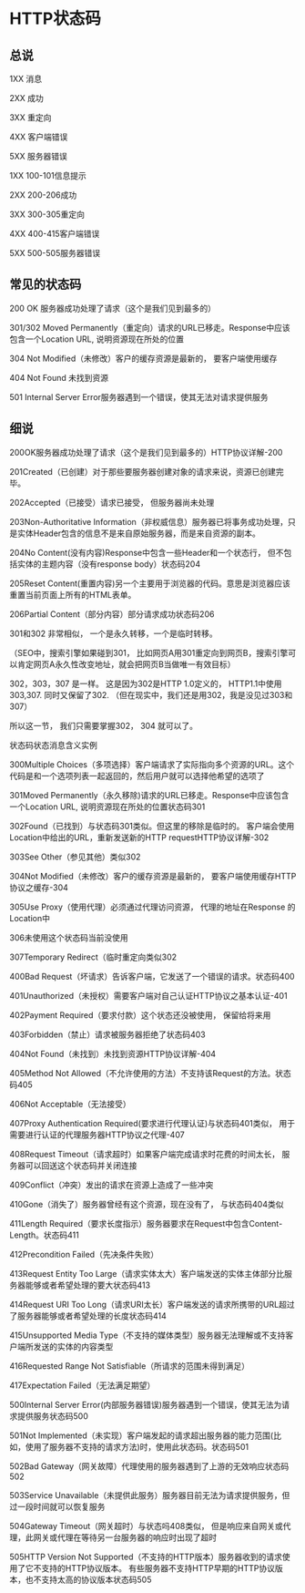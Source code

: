 # HTTP状态码
## 总说

1XX 消息

2XX 成功

3XX 重定向

4XX 客户端错误

5XX 服务器错误

1XX 100-101信息提示

2XX 200-206成功

3XX 300-305重定向

4XX 400-415客户端错误

5XX 500-505服务器错误

## 常见的状态码

200 OK 服务器成功处理了请求（这个是我们见到最多的）

301/302 Moved Permanently（重定向）请求的URL已移走。Response中应该包含一个Location URL, 说明资源现在所处的位置

304 Not Modified（未修改）客户的缓存资源是最新的， 要客户端使用缓存

404 Not Found 未找到资源

501 Internal Server Error服务器遇到一个错误，使其无法对请求提供服务

## 细说

200OK服务器成功处理了请求（这个是我们见到最多的）HTTP协议详解-200

201Created（已创建）对于那些要服务器创建对象的请求来说，资源已创建完毕。

202Accepted（已接受）请求已接受， 但服务器尚未处理

203Non-Authoritative Information（非权威信息）服务器已将事务成功处理，只是实体Header包含的信息不是来自原始服务器，而是来自资源的副本。

204No Content(没有内容)Response中包含一些Header和一个状态行， 但不包括实体的主题内容（没有response body）状态码204

205Reset Content(重置内容)另一个主要用于浏览器的代码。意思是浏览器应该重置当前页面上所有的HTML表单。

206Partial Content（部分内容）部分请求成功状态码206

301和302 非常相似，  一个是永久转移，一个是临时转移。

（SEO中，搜索引擎如果碰到301， 比如网页A用301重定向到网页B，搜索引擎可以肯定网页A永久性改变地址，就会把网页B当做唯一有效目标）

302，303，307 是一样。  这是因为302是HTTP 1.0定义的， HTTP1.1中使用303,307. 同时又保留了302.  （但在现实中，我们还是用302，我是没见过303和307）

所以这一节， 我们只需要掌握302， 304 就可以了。

状态码状态消息含义实例

300Multiple Choices（多项选择）客户端请求了实际指向多个资源的URL。这个代码是和一个选项列表一起返回的，然后用户就可以选择他希望的选项了

301Moved Permanently（永久移除)请求的URL已移走。Response中应该包含一个Location URL, 说明资源现在所处的位置状态码301

302Found（已找到）与状态码301类似。但这里的移除是临时的。 客户端会使用Location中给出的URL，重新发送新的HTTP requestHTTP协议详解-302

303See Other（参见其他）类似302

304Not Modified（未修改）客户的缓存资源是最新的， 要客户端使用缓存HTTP协议之缓存-304

305Use Proxy（使用代理）必须通过代理访问资源， 代理的地址在Response 的Location中

306未使用这个状态码当前没使用

307Temporary Redirect（临时重定向类似302

400Bad Request（坏请求）告诉客户端，它发送了一个错误的请求。状态码400

401Unauthorized（未授权）需要客户端对自己认证HTTP协议之基本认证-401

402Payment Required（要求付款）这个状态还没被使用， 保留给将来用

403Forbidden（禁止）请求被服务器拒绝了状态码403

404Not Found（未找到）未找到资源HTTP协议详解-404

405Method Not Allowed（不允许使用的方法）不支持该Request的方法。状态码405

406Not Acceptable（无法接受）

407Proxy Authentication Required(要求进行代理认证)与状态码401类似， 用于需要进行认证的代理服务器HTTP协议之代理-407

408Request Timeout（请求超时）如果客户端完成请求时花费的时间太长， 服务器可以回送这个状态码并关闭连接

409Conflict（冲突）发出的请求在资源上造成了一些冲突

410Gone（消失了）服务器曾经有这个资源，现在没有了， 与状态码404类似

411Length Required（要求长度指示）服务器要求在Request中包含Content-Length。状态码411

412Precondition Failed（先决条件失败）

413Request Entity Too Large（请求实体太大）客户端发送的实体主体部分比服务器能够或者希望处理的要大状态码413

414Request URI Too Long（请求URI太长）客户端发送的请求所携带的URL超过了服务器能够或者希望处理的长度状态码414

415Unsupported Media Type（不支持的媒体类型）服务器无法理解或不支持客户端所发送的实体的内容类型

416Requested Range Not Satisfiable（所请求的范围未得到满足）

417Expectation Failed（无法满足期望）

500Internal Server Error(内部服务器错误)服务器遇到一个错误，使其无法为请求提供服务状态码500

501Not Implemented（未实现）客户端发起的请求超出服务器的能力范围(比如，使用了服务器不支持的请求方法)时，使用此状态码。状态码501

502Bad Gateway（网关故障）代理使用的服务器遇到了上游的无效响应状态码502

503Service Unavailable（未提供此服务）服务器目前无法为请求提供服务，但过一段时间就可以恢复服务

504Gateway Timeout（网关超时）与状态吗408类似， 但是响应来自网关或代理，此网关或代理在等待另一台服务器的响应时出现了超时

505HTTP Version Not Supported（不支持的HTTP版本）服务器收到的请求使用了它不支持的HTTP协议版本。 有些服务器不支持HTTP早期的HTTP协议版本，也不支持太高的协议版本状态码505

